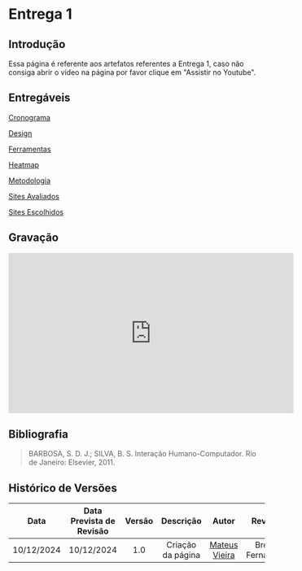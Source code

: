 # Entrega 1

## Introdução

Essa página é referente aos artefatos referentes a Entrega 1, caso não consiga abrir o vídeo na página por favor clique em "Assistir no Youtube".

## Entregáveis

[Cronograma](../../planejamento/cronograma.md)

[Design](../../planejamento/design.md)

[Ferramentas](../../planejamento/ferramentas.md)

[Heatmap](../../planejamento/heatmap.md)

[Metodologia](../../planejamento/metodologia.md)

[Sites Avaliados](../../planejamento/sites_avaliados.md)

[Sites Escolhidos](../../planejamento/sites_escolhidos.md)

## Gravação

<iframe width="560" height="315" src="https://www.youtube.com/embed/pYS7qqoDCc0" frameborder="0" allowfullscreen></iframe>

## Bibliografia

<!-- livro utilizado pelo professor na disciplina. -->

> BARBOSA, S. D. J.; SILVA, B. S. Interação Humano-Computador. Rio de Janeiro: Elsevier, 2011.

## Histórico de Versões

|    Data    | Data Prevista de Revisão | Versão |     Descrição     |                   Autor                    |     Revisor     |
| :--------: | :----------------------: | :----: | :---------------: | :----------------------------------------: | :-------------: |
| 10/12/2024 |        10/12/2024        |  1.0   | Criação da página | [Mateus Vieira](https://github.com/matix0) | Breno Fernandes |
